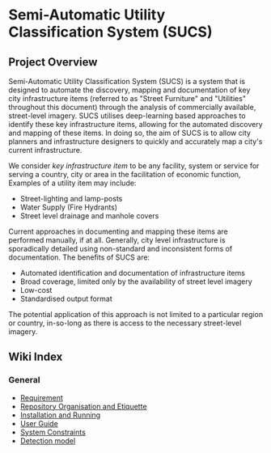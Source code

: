 # Semi-Automatic Utility Classification System (SUCS)

## Project Overview

Semi-Automatic Utility Classification System (SUCS) is a system that is designed to automate the discovery, mapping and documentation of key city infrastructure items (referred to as "Street Furniture" and "Utilities" throughout this document) through the analysis of commercially available, street-level imagery.
SUCS utilises deep-learning based approaches to identify these key infrastructure items, allowing for the automated discovery and mapping of these items.
In doing so, the aim of SUCS is to allow city planners and infrastructure designers to quickly and accurately map a city's current infrastructure.

We consider *key infrastructure item* to be any facility, system or service for serving a country, city or area in the facilitation of economic function,
Examples of a utility item may include:

* Street-lighting and lamp-posts
* Water Supply (Fire Hydrants)
* Street level drainage and manhole covers

Current approaches in documenting and mapping these items are performed manually, if at all.
Generally, city level infrastructure is sporadically detailed using non-standard and inconsistent forms of documentation.
The benefits of SUCS are:

* Automated identification and documentation of infrastructure items
* Broad coverage, limited only by the availability of street level imagery 
* Low-cost
* Standardised output format

The potential application of this approach is not limited to a particular region or country, in-so-long as there is access to the necessary street-level imagery.

## Wiki Index

### General

* [Requirement](general/requirement)
* [Repository Organisation and Etiquette](general/repository_organisation_and_etiquette)
* [Installation and Running](general/installation_and_running)
* [User Guide](general/user_guide)
* [System Constraints](general/system_constraints)
* [Detection model](https://github.com/yehan-xiao/utility-detection-tool.git)